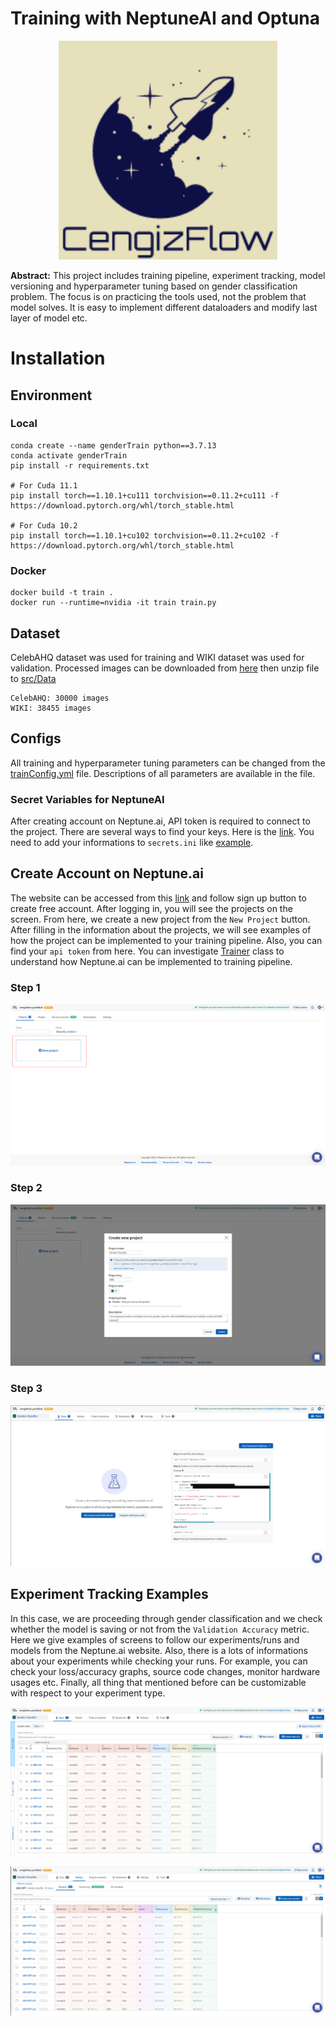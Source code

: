 # Training with NeptuneAI and Optuna

<p align="center">
  <img src="assets/logo.png" width="350" title="logo">
</p>

**Abstract:** This project includes training pipeline, experiment tracking, model versioning and hyperparameter tuning based on gender classification problem. The focus is on practicing the tools used, not the problem that model solves. It is easy to implement different dataloaders and modify last layer of model etc.

# Installation
## Environment
### Local
```
conda create --name genderTrain python==3.7.13
conda activate genderTrain
pip install -r requirements.txt

# For Cuda 11.1
pip install torch==1.10.1+cu111 torchvision==0.11.2+cu111 -f https://download.pytorch.org/whl/torch_stable.html

# For Cuda 10.2
pip install torch==1.10.1+cu102 torchvision==0.11.2+cu102 -f https://download.pytorch.org/whl/torch_stable.html
```
### Docker
```
docker build -t train .
docker run --runtime=nvidia -it train train.py
```
## Dataset
CelebAHQ dataset was used for training and WIKI dataset was used for validation. Processed images can be downloaded from [here](https://drive.google.com/file/d/1karOtT_tB34SW8I-dcQZ-vGR5NKMJqxY/view?usp=sharing) then unzip file to [src/Data](src/Data)
```
CelebAHQ: 30000 images
WIKI: 38455 images
```
## Configs
All training and hyperparameter tuning parameters can be changed from the [trainConfig.yml](src/Options/trainConfig.yml) file. Descriptions of all parameters are available in the file.

### Secret Variables for NeptuneAI
After creating account on Neptune.ai, API token is required to connect to the project. There are several ways to find your keys. Here is the [link](https://docs.neptune.ai/getting-started/installation#authentication-neptune-api-token). You need to add your informations to `secrets.ini` like [example](secretsExample.ini).

## Create Account on Neptune.ai
The website can be accessed from this [link](https://neptune.ai) and follow sign up button to create free account. After logging in, you will see the projects on the screen. From here, we create a new project from the `New Project` button. After filling in the information about the projects, we will see examples of how the project can be implemented to your training pipeline. Also, you can find your `api token` from here. You can investigate [Trainer](src/Trainer.py) class to understand how Neptune.ai can be implemented to training pipeline.

### Step 1
<p align="center">
  <img src="assets/projectScreen.png" title="step1">
</p>

### Step 2
<p align="center">
  <img src="assets/projectInfos.png" title="step2">
</p>

### Step 3
<p align="center">
  <img src="assets/projectExample.png" title="step3">
</p>

## Experiment Tracking Examples
In this case, we are proceeding through gender classification and we check whether the model is saving or not from the `Validation Accuracy` metric. Here we give examples of screens to follow our experiments/runs and models from the Neptune.ai website. Also, there is a lots of informations about your experiments while checking your runs. For example, you can check your loss/accuracy graphs, source code changes, monitor hardware usages etc. Finally, all thing that mentioned before can be customizable with respect to your experiment type.

<p align="center">
  <img src="assets/runs.png" title="runs">
</p>

<p align="center">
  <img src="assets/models.png" title="models">
</p>